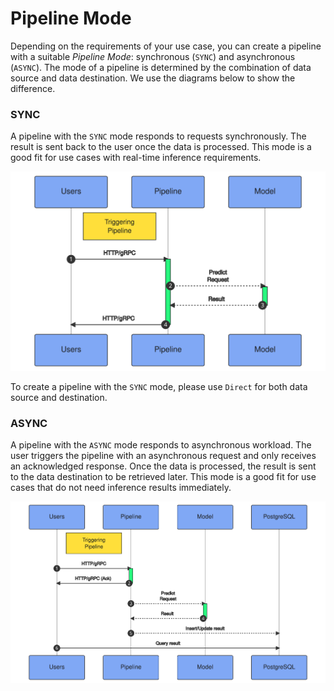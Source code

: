 # Pipeline Mode

Depending on the requirements of your use case, you can create a pipeline with a suitable _Pipeline Mode_: synchronous (`SYNC`) and asynchronous (`ASYNC`).
The mode of a pipeline is determined by the combination of data source and data destination. We use the diagrams below to show the difference.

### SYNC
A pipeline with the `SYNC` mode responds to requests synchronously. The result is sent back to the user once the data is processed. This mode is a good fit for use cases with real-time inference requirements.
<p align="center">
<img src="mermaid/sync.svg" alt="Synchronous pipeline mode" />
</p>

To create a pipeline with the `SYNC` mode, please use `Direct` for both data source and destination.

### ASYNC

A pipeline with the `ASYNC` mode responds to asynchronous workload. The user triggers the pipeline with an asynchronous request and only receives an acknowledged response. Once the data is processed, the result is sent to the data destination to be retrieved later. This mode is a good fit for use cases that do not need inference results immediately.
<p align="center">
<img src="mermaid/async.svg" alt="Asynchronous pipeline mode" />
</p>
